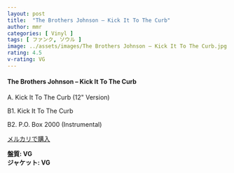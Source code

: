 ```yaml
---
layout: post
title:  "The Brothers Johnson – Kick It To The Curb"
author: mmr
categories: [ Vinyl ]
tags: [ ファンク, ソウル ]
image: ../assets/images/The Brothers Johnson – Kick It To The Curb.jpg
rating: 4.5
v-rating: VG
---
```


#### The Brothers Johnson – Kick It To The Curb

A. Kick It To The Curb (12" Version)

B1. Kick It To The Curb

B2. P.O. Box 2000 (Instrumental)

[メルカリで購入](https://jp.mercari.com/item/m23857969355?afid=6142608987)

<div class="mt-4 mb-4 d-flex align-items-center">
<strong class="mr-1">盤質: VG</strong>
</div>
<div class="mt-4 mb-4 d-flex align-items-center">
<strong class="mr-1">ジャケット: VG</strong>
</div>
